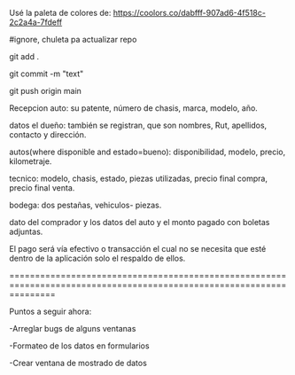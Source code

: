 Usé la paleta de colores de:
https://coolors.co/dabfff-907ad6-4f518c-2c2a4a-7fdeff


#ignore, chuleta pa actualizar repo


 git add .
 
 
 git commit -m "text"
 
 
 git push origin main
 

Recepcion auto: su patente, número de chasis, marca, modelo, año.


datos el dueño: también se registran, que son nombres, Rut, apellidos, contacto y dirección.


autos(where disponible and estado=bueno): disponibilidad, modelo, precio, kilometraje. 


tecnico: modelo, chasis, estado, piezas utilizadas, precio final compra, precio final venta.


bodega: dos pestañas, vehiculos- piezas.


dato del comprador y los datos del auto y el monto pagado con boletas adjuntas. 


El pago será vía efectivo o transacción el cual no se necesita que esté dentro de la aplicación solo el respaldo de ellos. 


=====================================================================================================================

Puntos a seguir ahora:

-Arreglar bugs de alguns ventanas

-Formateo de los datos en formularios

-Crear ventana de mostrado de datos